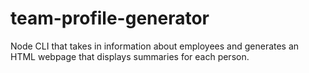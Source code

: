 # team-profile-generator
Node CLI that takes in information about employees and generates an HTML webpage that displays summaries for each person.
